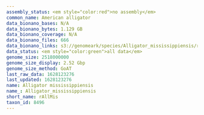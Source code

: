 ```yaml
---
assembly_status: <em style="color:red">no assembly</em>
common_name: American alligator
data_bionano_bases: N/A
data_bionano_bytes: 1.129 GB
data_bionano_coverage: N/A
data_bionano_files: 666
data_bionano_links: s3://genomeark/species/Alligator_mississippiensis/rAllMis1/genomic_data/bionano/<br>
data_status: <em style="color:green">all data</em>
genome_size: 2518000000
genome_size_display: 2.52 Gbp
genome_size_method: GoAT
last_raw_data: 1628123276
last_updated: 1628123276
name: Alligator mississippiensis
name_: Alligator_mississippiensis
short_name: rAllMis
taxon_id: 8496
---
```

